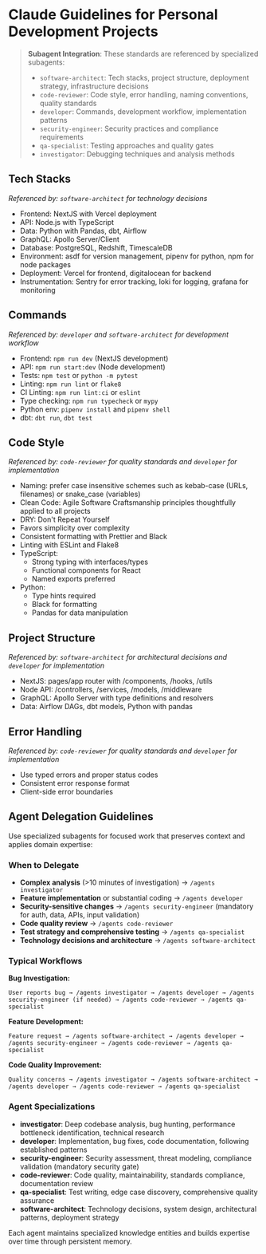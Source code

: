 # Claude Guidelines for Personal Development Projects

> **Subagent Integration**: These standards are referenced by specialized subagents:
>
> - `software-architect`: Tech stacks, project structure, deployment strategy, infrastructure decisions
> - `code-reviewer`: Code style, error handling, naming conventions, quality standards
> - `developer`: Commands, development workflow, implementation patterns
> - `security-engineer`: Security practices and compliance requirements
> - `qa-specialist`: Testing approaches and quality gates
> - `investigator`: Debugging techniques and analysis methods

## Tech Stacks

*Referenced by: `software-architect` for technology decisions*

- Frontend: NextJS with Vercel deployment
- API: Node.js with TypeScript
- Data: Python with Pandas, dbt, Airflow
- GraphQL: Apollo Server/Client
- Database: PostgreSQL, Redshift, TimescaleDB
- Environment: asdf for version management, pipenv for python, npm for node packages
- Deployment: Vercel for frontend, digitalocean for backend
- Instrumentation: Sentry for error tracking, loki for logging, grafana for monitoring

## Commands

*Referenced by: `developer` and `software-architect` for development workflow*

- Frontend: `npm run dev` (NextJS development)
- API: `npm run start:dev` (Node development)
- Tests: `npm test` or `python -m pytest`
- Linting: `npm run lint` or `flake8`
- CI Linting: `npm run lint:ci` or `eslint`
- Type checking: `npm run typecheck` or `mypy`
- Python env: `pipenv install` and `pipenv shell`
- dbt: `dbt run`, `dbt test`

## Code Style

*Referenced by: `code-reviewer` for quality standards and `developer` for implementation*

- Naming: prefer case insensitive schemes such as kebab-case (URLs, filenames) or snake_case (variables)
- Clean Code: Agile Software Craftsmanship principles thoughtfully applied to all projects
- DRY: Don't Repeat Yourself
- Favors simplicity over complexity
- Consistent formatting with Prettier and Black
- Linting with ESLint and Flake8
- TypeScript:
  - Strong typing with interfaces/types
  - Functional components for React
  - Named exports preferred
- Python:
  - Type hints required
  - Black for formatting
  - Pandas for data manipulation

## Project Structure

*Referenced by: `software-architect` for architectural decisions and `developer` for implementation*

- NextJS: pages/app router with /components, /hooks, /utils
- Node API: /controllers, /services, /models, /middleware
- GraphQL: Apollo Server with type definitions and resolvers
- Data: Airflow DAGs, dbt models, Python with pandas

## Error Handling

*Referenced by: `code-reviewer` for quality standards and `developer` for implementation*

- Use typed errors and proper status codes
- Consistent error response format
- Client-side error boundaries

## Agent Delegation Guidelines

Use specialized subagents for focused work that preserves context and applies domain expertise:

### When to Delegate

- **Complex analysis** (>10 minutes of investigation) → `/agents investigator`
- **Feature implementation** or substantial coding → `/agents developer`
- **Security-sensitive changes** → `/agents security-engineer` (mandatory for auth, data, APIs, input validation)
- **Code quality review** → `/agents code-reviewer`
- **Test strategy and comprehensive testing** → `/agents qa-specialist`
- **Technology decisions and architecture** → `/agents software-architect`

### Typical Workflows

**Bug Investigation:**

```
User reports bug → /agents investigator → /agents developer → /agents security-engineer (if needed) → /agents code-reviewer → /agents qa-specialist
```

**Feature Development:**

```
Feature request → /agents software-architect → /agents developer → /agents security-engineer → /agents code-reviewer → /agents qa-specialist
```

**Code Quality Improvement:**

```
Quality concerns → /agents investigator → /agents software-architect → /agents developer → /agents code-reviewer → /agents qa-specialist
```

### Agent Specializations

- **investigator**: Deep codebase analysis, bug hunting, performance bottleneck identification, technical research
- **developer**: Implementation, bug fixes, code documentation, following established patterns
- **security-engineer**: Security assessment, threat modeling, compliance validation (mandatory security gate)
- **code-reviewer**: Code quality, maintainability, standards compliance, documentation review
- **qa-specialist**: Test writing, edge case discovery, comprehensive quality assurance
- **software-architect**: Technology decisions, system design, architectural patterns, deployment strategy

Each agent maintains specialized knowledge entities and builds expertise over time through persistent memory.
